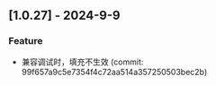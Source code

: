 ## [1.0.27] - 2024-9-9

### Feature

- 兼容调试时，填充不生效 (commit: 99f657a9c5e7354f4c72aa514a357250503bec2b)